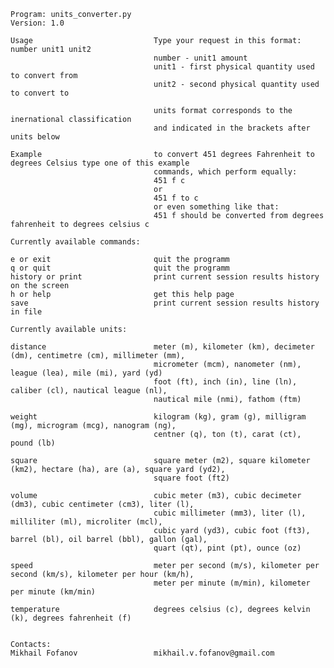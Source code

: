     Program: units_converter.py
    Version: 1.0

    Usage                           Type your request in this format: number unit1 unit2
                                    number - unit1 amount
                                    unit1 - first physical quantity used to convert from
                                    unit2 - second physical quantity used to convert to

                                    units format corresponds to the inernational classification
                                    and indicated in the brackets after units below
    
    Example                         to convert 451 degrees Fahrenheit to degrees Celsius type one of this example
                                    commands, which perform equally:
                                    451 f c 
                                    or
                                    451 f to c
                                    or even something like that:
                                    451 f should be converted from degrees fahrenheit to degrees celsius c

    Currently available commands:

    e or exit                       quit the programm
    q or quit                       quit the programm
    history or print                print current session results history on the screen
    h or help                       get this help page
    save                            print current session results history in file
    
    Currently available units:

    distance                        meter (m), kilometer (km), decimeter (dm), centimetre (cm), millimeter (mm),
                                    micrometer (mcm), nanometer (nm), league (lea), mile (mi), yard (yd)
                                    foot (ft), inch (in), line (ln), caliber (cl), nautical league (nl),
                                    nautical mile (nmi), fathom (ftm)

    weight                          kilogram (kg), gram (g), milligram (mg), microgram (mcg), nanogram (ng),
                                    centner (q), ton (t), carat (ct), pound (lb) 
    
    square                          square meter (m2), square kilometer (km2), hectare (ha), are (a), square yard (yd2),
                                    square foot (ft2)
    
    volume                          cubic meter (m3), cubic decimeter (dm3), cubic centimeter (cm3), liter (l), 
                                    cubic millimeter (mm3), liter (l), milliliter (ml), microliter (mcl), 
                                    cubic yard (yd3), cubic foot (ft3), barrel (bl), oil barrel (bbl), gallon (gal), 
                                    quart (qt), pint (pt), ounce (oz)

    speed                           meter per second (m/s), kilometer per second (km/s), kilometer per hour (km/h),
                                    meter per minute (m/min), kilometer per minute (km/min)

    temperature                     degrees celsius (c), degrees kelvin (k), degrees fahrenheit (f)

    
    Contacts:
    Mikhail Fofanov                 mikhail.v.fofanov@gmail.com